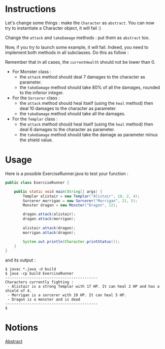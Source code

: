 # Instructions

Let's change some things : make the `Character` as `abstract`. You can now try to instantiate a Character object, it will fail :)

Change the `attack` and `takeDamage` methods : put them as `abstract` too.

Now, if you try to launch some example, it will fail. Indeed, you need to implement both methods in all subclasses. Do this as follow : 

Remember that in all cases, the `currentHealth` should not be lower than 0.

* For Monster class : 
  * the `attack` method should deal 7 damages to the character as parameter.
  * the `takeDamage` method should take 80% of all the damages, rounded to the inferior integer.
* For the `Sorcerer` class : 
  * the `attack` method should heal itself (using the `heal` method) then deal 10 damages to the character as parameter.
  * the `takeDamage` method should take all the damages.
* For the `Templar` class : 
  * the `attack` method should heal itself (using the `heal` method) then deal 6 damages to the character as parameter.
  * the `takeDamage` method should take the damage as parameter minus the shield value.

# Usage

Here is a possible ExerciseRunner.java to test your function :

```java
public class ExerciseRunner {

    public static void main(String[] args) {
        Templar alistair = new Templar("Alistair", 18, 2, 4);
        Sorcerer morrigan = new Sorcerer("Morrigan", 21, 5);
        Monster dragon = new Monster("Dragon", 12);

        dragon.attack(alistair);
        dragon.attack(morrigan);
        
        alistair.attack(dragon);
        morrigan.attack(dragon);

        System.out.println(Character.printStatus());
    }
}
```

and its output :
```shell
$ javac *.java -d build
$ java -cp build ExerciseRunner 
------------------------------------------
Characters currently fighting :  
 - Alistair is a strong Templar with 17 HP. It can heal 2 HP and has a shield of 4.
 - Morrigan is a sorcerer with 19 HP. It can heal 5 HP.
 - Dragon is a monster and is dead
------------------------------------------
$ 
```

# Notions
[Abstract](https://docs.oracle.com/javase/tutorial/java/IandI/abstract.html)  